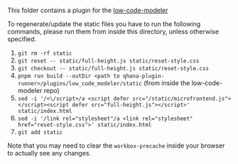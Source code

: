 This folder contains a plugin for the [low-code-modeler](https://github.com/LEQO-Framework/low-code-modeler)

To regenerate/update the static files you have to run the following commands,
please run them from inside this directory, unless otherwise specified.

1. `git rm -rf static`
2. `git reset -- static/full-height.js static/reset-style.css`
3. `git checkout -- static/full-height.js static/reset-style.css`
4. `pnpm run build --outDir <path to qhana-plugin-runner>/plugins/low_code_modeler/static` (from inside the low-code-modeler repo)
5. `sed -i '/<\/script>/a <script defer src="/static/microfrontend.js"></script><script defer src="full-height.js"></script>' static/index.html`
6. `sed -i '/link rel="stylesheet"/a <link rel="stylesheet" href="reset-style.css">' static/index.html`
7. `git add static`

Note that you may need to clear the `workbox-precache` inside your browser to actually see any changes.
